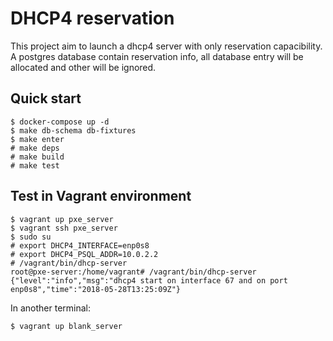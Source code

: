 # DHCP4 reservation

This project aim to launch a dhcp4 server with only reservation capacibility.
A postgres database contain reservation info, all database entry will
be allocated and other will be ignored.


## Quick start

```
$ docker-compose up -d
$ make db-schema db-fixtures
$ make enter
# make deps
# make build
# make test
```

## Test in Vagrant environment

```
$ vagrant up pxe_server
$ vagrant ssh pxe_server
$ sudo su
# export DHCP4_INTERFACE=enp0s8
# export DHCP4_PSQL_ADDR=10.0.2.2
# /vagrant/bin/dhcp-server
root@pxe-server:/home/vagrant# /vagrant/bin/dhcp-server
{"level":"info","msg":"dhcp4 start on interface 67 and on port enp0s8","time":"2018-05-28T13:25:09Z"}
```

In another terminal:

```
$ vagrant up blank_server
```
